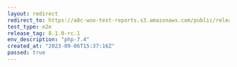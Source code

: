 ```yaml
---
layout: redirect
redirect_to: https://a8c-woo-test-reports.s3.amazonaws.com/public/release/8.1.0-rc.1/php-7.4/e2e/index.html
test_type: e2e
release_tag: 8.1.0-rc.1
env_description: "php-7.4"
created_at: "2023-09-06T15:37:16Z"
passed: true
---
```

